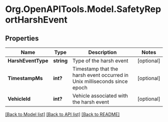 # Org.OpenAPITools.Model.SafetyReportHarshEvent
## Properties

Name | Type | Description | Notes
------------ | ------------- | ------------- | -------------
**HarshEventType** | **string** | Type of the harsh event | [optional] 
**TimestampMs** | **int?** | Timestamp that the harsh event occurred in Unix milliseconds since epoch | [optional] 
**VehicleId** | **int?** | Vehicle associated with the harsh event | [optional] 

[[Back to Model list]](../README.md#documentation-for-models) [[Back to API list]](../README.md#documentation-for-api-endpoints) [[Back to README]](../README.md)

